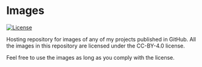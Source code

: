 # Images
[![License](https://img.shields.io/github/license/TobiasBriones/images)](https://github.com/TobiasBriones/images/blob/master/LICENSE)

Hosting repository for images of any of my projects published in GitHub. All the images in this repository are licensed under the CC-BY-4.0 license.

Feel free to use the images as long as you comply with the license.

